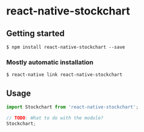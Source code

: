 # react-native-stockchart

## Getting started

`$ npm install react-native-stockchart --save`

### Mostly automatic installation

`$ react-native link react-native-stockchart`

## Usage
```javascript
import Stockchart from 'react-native-stockchart';

// TODO: What to do with the module?
Stockchart;
```
